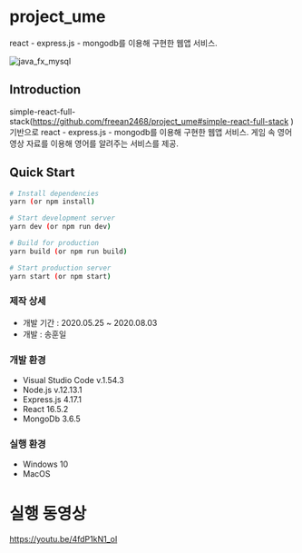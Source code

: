 # project_ume
 react - express.js - mongodb를 이용해 구현한 웹앱 서비스.
 
![java_fx_mysql](https://i.imgur.com/8bnm35K.jpg)

## Introduction

simple-react-full-stack(https://github.com/freean2468/project_ume#simple-react-full-stack ) 기반으로 react - express.js - mongodb를 이용해 구현한 웹앱 서비스. 게임 속 영어 영상 자료를 이용해 영어를 알려주는 서비스를 제공.

## Quick Start

```bash
# Install dependencies
yarn (or npm install)

# Start development server
yarn dev (or npm run dev)

# Build for production
yarn build (or npm run build)

# Start production server
yarn start (or npm start)
```

### 제작 상세
 * 개발 기간 : 2020.05.25 ~ 2020.08.03
 * 개발 : 송훈일

### 개발 환경
 * Visual Studio Code v.1.54.3
 * Node.js v.12.13.1
 * Express.js 4.17.1
 * React 16.5.2
 * MongoDb 3.6.5

### 실행 환경
 * Windows 10
 * MacOS

# 실행 동영상
https://youtu.be/4fdP1kN1_oI
